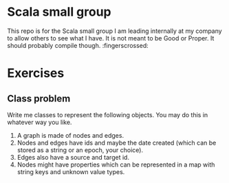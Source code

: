 # Scala small group

This repo is for the Scala small group I am leading internally at my company to allow others to see what I have. It is not meant to be Good or Proper. It should probably compile though. :fingerscrossed:

# Exercises

## Class problem

Write me classes to represent the following objects. You may do this in whatever way you like.

1. A graph is made of nodes and edges.
1. Nodes and edges have ids and maybe the date created (which can be stored as a string or an epoch, your choice).
1. Edges also have a source and target id.
1. Nodes might have properties which can be represented in a map with string keys and unknown value types.
